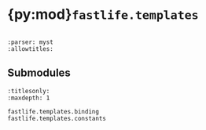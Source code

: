 # {py:mod}`fastlife.templates`

```{py:module} fastlife.templates
```

```{autodoc2-docstring} fastlife.templates
:parser: myst
:allowtitles:
```

## Submodules

```{toctree}
:titlesonly:
:maxdepth: 1

fastlife.templates.binding
fastlife.templates.constants
```

